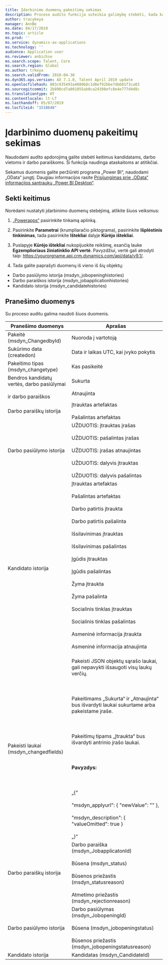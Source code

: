 ```yaml
---
title: Įdarbinimo duomenų pakeitimų sekimas
description: Proceso audito funkcija suteikia galimybę stebėti, kada kandidatai, darbo vietos arba darbo paraiškos pasikeičia dėl pranešimų ar atitikties priežasčių.
author: tracykeya
manager: AnnBe
ms.date: 04/17/2019
ms.topic: article
ms.prod: ''
ms.service: dynamics-ax-applications
ms.technology: ''
audience: Application user
ms.reviewer: anbichse
ms.search.scope: Talent, Core
ms.search.region: Global
ms.author: trkeya
ms.search.validFrom: 2018-04-30
ms.dyn365.ops.version: AX 7.1.0, Talent April 2019 update
ms.openlocfilehash: 803c935493a4080b8c1d0ef92bbe7db601f3ca03
ms.sourcegitcommit: 2b890cd7a801055ab0ca24398efc8e4e777d4d8c
ms.translationtype: HT
ms.contentlocale: lt-LT
ms.lasthandoff: 05/07/2019
ms.locfileid: "1518648"
---
```

# <a name="track-changes-in-recruiting-data"></a>Įdarbinimo duomenų pakeitimų sekimas

Naudodami audito apdorojimą galite stebėti keitimus kandidatams, darbo vietoms ir darbo paraiškoms. Ši funkcija naudinga ataskaitoms ar atitikčiai.

Sekamus duomenis galite peržiūrėti programa „Power BI“, naudodami „OData“ jungtį. Daugiau informacijos rasite [Prisijungimas prie „OData“ informacijos santraukų „Power BI Desktop“](https://docs.microsoft.com/en-us/power-bi/desktop-connect-odata).

## <a name="track-changes"></a>Sekti keitimus
Norėdami nustatyti įdarbinimo duomenų stebėjimą, atlikite šiuos veiksmus:

1. [„Powerapps“](https://web.powerapps.com) pasirinkite tinkamą aplinką.

2. Pasirinkite **Parametrai** (krumpliaračio piktograma), pasirinkite **Išplėstinis tinkinimas**, tada pasirinkite **Ištekliai** dalyje **Kūrėjo ištekliai**. 

3. Puslapyje **Kūrėjo ištekliai** nukopijuokite reikšmę, esančią lauke **Egzemplioriaus žiniatinklio API vertė**. Pavyzdžiui, vertė gali atrodyti taip: https://yourorgname.api.crm.dynamics.com/api/data/v9.1/.

4. Tada galite paprašyti duomenų iš vieno iš šių objektų:
  - Darbo pasiūlymo istorija (msdyn_jobopeninghistories)
  - Darbo paraiškos istorija (msdyn_jobapplicationhistories) 
  - Kandidato istorija (msdyn_candidatehistories)

## <a name="data-reported"></a>Pranešimo duomenys

Su proceso auditu galima naudoti šiuos duomenis.

| Pranešimo duomenys | Aprašas |
| --- | --- |
| Pakeitė (msdyn_ChangedbyId) | Nuoroda į vartotoją |
| Sukūrimo data (createdon) |  Data ir laikas UTC, kai įvyko pokytis |
| Pakeitimo tipas (msdyn_changetype) | Kas pasikeitė |
| Bendros kandidatų vertės, darbo pasiūlymai <br></br>ir darbo paraiškos | Sukurta<br></br>Atnaujinta |
| Darbo paraiškų istorija | Įtrauktas artefaktas <br></br>Pašalintas artefaktas |
| Darbo pasiūlymo istorija | UŽDUOTIS: įtrauktas įrašas <br></br>UŽDUOTIS: pašalintas įrašas <br></br>UŽDUOTIS: įrašas atnaujintas <br></br>UŽDUOTIS: dalyvis įtrauktas <br></br>UŽDUOTIS: dalyvis pašalintas |
| Kandidato istorija | Įtrauktas artefaktas <br></br>Pašalintas artefaktas <br></br>Darbo patirtis įtraukta <br></br>Darbo patirtis pašalinta <br></br>Išsilavinimas įtrauktas <br></br>Išsilavinimas pašalintas <br></br>Įgūdis įtrauktas <br></br>Įgūdis pašalintas <br></br>Žyma įtraukta <br></br>Žyma pašalinta <br></br>Socialinis tinklas įtrauktas <br></br>Socialinis tinklas pašalintas <br></br>Asmeninė informacija įtraukta <br></br>Asmeninė informacija atnaujinta<br></br> |
| Pakeisti laukai (msdyn_changedfields) | Pakeisti JSON objektų sąrašo laukai, gali nepavykti išsaugoti visų laukų verčių.<br></br><br></br>Pakeitimams „Sukurta“ ir „Atnaujinta“ bus išvardyti laukai sukurtame arba pakeistame įraše.<br></br><br></br>Pakeitimų tipams „Įtraukta“ bus išvardyti antrinio įrašo laukai.<br></br><br></br>**Pavyzdys:**<br></br><br></br>„{“<br></br>  "msdyn_applyurl": { "newValue": "" },<br></br>  "msdyn_description": { "valueOmitted": true } <br></br>„}“ |
|Darbo paraiškų istorija | Darbo paraiška (msdyn_JobapplicatonId)<br></br>Būsena (msdyn_status) <br></br>Būsenos priežastis (msdyn_statusreason) <br></br>Atmetimo priežastis (msdyn_rejectionreason) |
| Darbo pasiūlymo istorija | Darbo pasiūlymas (msdyn_JobopeningId) <br></br>Būsena (msdyn_jobopeningstatus) <br></br>Būsenos priežastis (msdyn_jobopeningstatusreason) |
| Kandidato istorija | Kandidatas (msdyn_CandidateId) |
